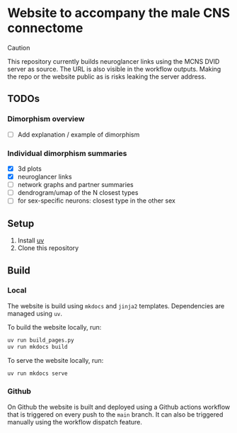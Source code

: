 # Website to accompany the male CNS connectome

> [!CAUTION]
> This repository currently builds neuroglancer links using the MCNS DVID server as source. The URL is also visible in the workflow outputs. Making the repo or the website public as is risks leaking the server address.

## TODOs

### Dimorphism overview
- [ ] Add explanation / example of dimorphism

### Individual dimorphism summaries
- [x] 3d plots
- [x] neuroglancer links
- [ ] network graphs and partner summaries
- [ ] dendrogram/umap of the N closest types
- [ ] for sex-specific neurons: closest type in the other sex

## Setup

1. Install [uv](https://docs.astral.sh/uv/)
2. Clone this repository

## Build

### Local

The website is build using `mkdocs` and `jinja2` templates. Dependencies are managed using `uv`.

To build the website locally, run:

```bash
uv run build_pages.py
uv run mkdocs build
```

To serve the website locally, run:

```bash
uv run mkdocs serve
```

### Github

On Github the website is built and deployed using a Github actions
workflow that is triggered on every push to the `main` branch. It
can also be triggered manually using the workflow dispatch feature.

